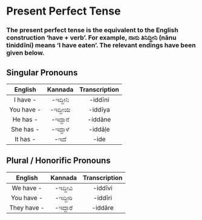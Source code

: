# Present Perfect Tense

### The present perfect tense is the equivalent to the English construction ‘have + verb’. For example, ನಾನು ತಿನಿದ್ದೀನಿ (nānu tiniddīni) means ‘I have eaten’. The relevant endings have been given below.

## Singular Pronouns

|  English   | Kannada  | Transcription |
|:----------:|:--------:|:-------------:|
|  I have -  | -ಇದ್ದೀನಿ |    -iddīni    |
| You have - | -ಇದ್ದೀಯ  |    -iddīya    |
|  He has -  | -ಇದ್ದಾನೆ |    -iddāne    |
| She has -  | -ಇದ್ದಾಳೆ |    -iddāḷe    |
|  It has -  |   -ಇದೆ   |     -ide      |

## Plural / Honorific Pronouns

|   English   | Kannada  | Transcription |
|:-----------:|:--------:|:-------------:|
|  We have -  | -ಇದ್ದೀವಿ |    -iddīvi    |
| You have -  | -ಇದ್ದೀರಿ |    -iddīri    |
| They have - | -ಇದ್ದಾರೆ |    -iddāre    |
